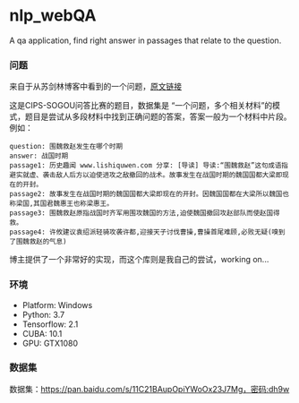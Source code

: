 # nlp_webQA
A qa application, find right answer in passages that relate to the question.

### 问题
来自于从苏剑林博客中看到的一个问题，[原文链接](https://spaces.ac.cn/archives/5409/comment-page-1)

这是CIPS-SOGOU问答比赛的题目，数据集是 “一个问题，多个相关材料”的模式，题目是尝试从多段材料中找到正确问题的答案，答案一般为一个材料中片段。例如：
```
question: 围魏救赵发生在哪个时期
answer: 战国时期
passage1: 历史趣闻 www.lishiquwen.com 分享: [导读] 导读:“围魏救赵”这句成语指避实就虚、袭击敌人后方以迫使进攻之敌撤回的战术。故事发生在战国时期的魏国国都大梁即现在的开封。
passage2: 故事发生在战国时期的魏国国都大梁即现在的开封。因魏国国都在大梁所以魏国也称梁国,其国君魏惠王也称梁惠王。
passage3: 围魏救赵原指战国时齐军用围攻魏国的方法,迫使魏国撤回攻赵部队而使赵国得救。
passage4: 许攸建议袁绍派轻骑攻袭许都,迎接天子讨伐曹操,曹操首尾难顾,必败无疑(嗅到了围魏救赵的气息)
```

博主提供了一个非常好的实现，而这个库则是我自己的尝试，working on...

### 环境

- Platform: Windows
- Python: 3.7
- Tensorflow: 2.1
- CUBA: 10.1
- GPU: GTX1080

### 数据集
数据集：https://pan.baidu.com/s/11C21BAupOpiYWoOx23J7Mg，密码:dh9w
